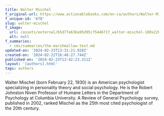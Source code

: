 ```yaml
---
title: Walter Mischel
f_original-url: https://www.actionablebooks.com/en-ca/authors/Walter-Mischel/
f_unique-id: '678'
slug: walter-mischel
f_image:
  url: /assets/external/65d77a636a95d95c7544671f_walter-mischel-180x220.jpeg
  alt: null
f_summaries:
  - cms/summaries/the-marshmallow-test.md
updated-on: '2024-02-23T13:31:21.928Z'
created-on: '2024-02-22T16:46:27.744Z'
published-on: '2024-02-23T13:42:23.311Z'
layout: '[authors].html'
tags: authors
---
```


Walter Mischel (born February 22, 1930) is an American psychologist specializing in personality theory and social psychology. He is the Robert Johnston Niven Professor of Humane Letters in the Department of Psychology at Columbia University. A Review of General Psychology survey, published in 2002, ranked Mischel as the 25th most cited psychologist of the 20th century.
